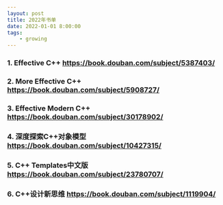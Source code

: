 ```yaml
---
layout: post
title: 2022年书单
date: 2022-01-01 8:00:00
tags: 
	- growing
---
```


###  1. Effective C++ https://book.douban.com/subject/5387403/

###  2. More Effective C++ https://book.douban.com/subject/5908727/

###  3. Effective Modern C++ https://book.douban.com/subject/30178902/

###  4. 深度探索C++对象模型 https://book.douban.com/subject/10427315/

###  5. C++ Templates中文版 https://book.douban.com/subject/23780707/

###  6. C++设计新思维 https://book.douban.com/subject/1119904/
